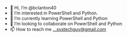 - 👋 Hi, I’m @bclanton40
- 👀 I’m interested in PowerShell and Python.
- 🌱 I’m currently learning PowerShell and Python
- 💞️ I’m looking to collaborate on PowerShell and Python
- 📫 How to reach me ...systechguy@gmail.com

<!---
bclanton40/bclanton40 is a ✨ special ✨ repository because its `README.md` (this file) appears on your GitHub profile.
You can click the Preview link to take a look at your changes.
--->
